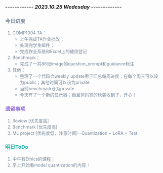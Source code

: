 ### ------------ ***2023.10.25 Wedesday*** -------------
###  <font color=LightSlateGray>今日进度
1. COMP1004 TA： 
   * 上午完成TA作业批改；
   * 处理完学生邮件；
   * 完成作业系统和Excel上的成绩登记
2. Benchmark：
   * 完成了一共86张image的question_prompt和guidance标注
3. 其他：
   * 整理了一个代码仓weekly_update用于汇总每周进度；在每个周三可以设为public；其他时间可以设为private
   * 当前benchmark仓为private
   * 今天有了一个新的显示器；而且爸妈寄的秋装收到了，开心！
### <font color=MediumPurple> 遗留事项 </font>
1. Review [优先度高]
2. Benchmark [优先度高]
3. ML project [优先度低，注意时间]--Quantization + LoRA + Test

### <font color=LightSeaGreen> 明日ToDo </font>
1. 中午有Ethics的课程；
2. 早上开始看model quantization的内容！

